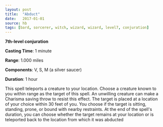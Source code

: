 ```yaml
---
layout: post
title:  "Abduct"
date:   2017-01-01
source: hb
tags: [bard, sorcerer, witch, wizard, wizard, level7, conjuration]
---
```


**7th-level conjuration**

**Casting Time**: 1 minute

**Range**: 1.000 miles

**Components**: V, S, M (a silver saucer)

**Duration**: 1 hour

This spell teleports a creature to your location. Choose a creature known to you within range as the target of this spell. An unwilling creature can make a Charisma saving throw to resist this effect. The target is placed at a location of your choice within 30 feet of you. You choose if the target is sitting, standing, prone, or bound with nearby restraints. At the end of the spell's duration, you can choose whether the target remains at your location or is teleported back to the location from which it was abducted
